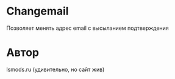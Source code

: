 Changemail
==========

Позволяет менять адрес email с высыланием подтверждения

Автор
=====

lsmods.ru (удивительно, но сайт жив)